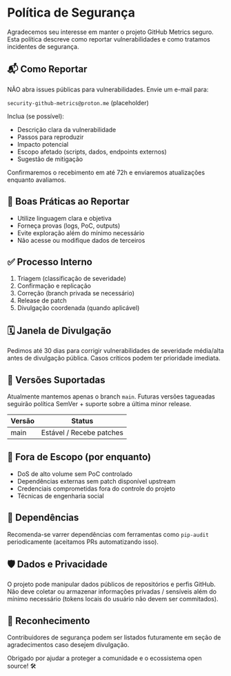 # Política de Segurança

Agradecemos seu interesse em manter o projeto GitHub Metrics seguro. Esta política descreve como reportar vulnerabilidades e como tratamos incidentes de segurança.

## 📬 Como Reportar
NÃO abra issues públicas para vulnerabilidades. Envie um e-mail para:

`security-github-metrics@proton.me` (placeholder)

Inclua (se possível):
- Descrição clara da vulnerabilidade
- Passos para reproduzir
- Impacto potencial
- Escopo afetado (scripts, dados, endpoints externos)
- Sugestão de mitigação

Confirmaremos o recebimento em até 72h e enviaremos atualizações enquanto avaliamos.

## 🔐 Boas Práticas ao Reportar
- Utilize linguagem clara e objetiva
- Forneça provas (logs, PoC, outputs)
- Evite exploração além do mínimo necessário
- Não acesse ou modifique dados de terceiros

## ✅ Processo Interno
1. Triagem (classificação de severidade)
2. Confirmação e replicação
3. Correção (branch privada se necessário)
4. Release de patch
5. Divulgação coordenada (quando aplicável)

## 🗓️ Janela de Divulgação
Pedimos até 30 dias para corrigir vulnerabilidades de severidade média/alta antes de divulgação pública. Casos críticos podem ter prioridade imediata.

## 🔄 Versões Suportadas
Atualmente mantemos apenas o branch `main`. Futuras versões tagueadas seguirão política SemVer + suporte sobre a última minor release.

| Versão | Status |
|--------|--------|
| main   | Estável / Recebe patches |

## 🚫 Fora de Escopo (por enquanto)
- DoS de alto volume sem PoC controlado
- Dependências externas sem patch disponível upstream
- Credenciais comprometidas fora do controle do projeto
- Técnicas de engenharia social

## 🔐 Dependências
Recomenda-se varrer dependências com ferramentas como `pip-audit` periodicamente (aceitamos PRs automatizando isso).

## 🛡️ Dados e Privacidade
O projeto pode manipular dados públicos de repositórios e perfis GitHub. Não deve coletar ou armazenar informações privadas / sensíveis além do mínimo necessário (tokens locais do usuário não devem ser commitados).

## 🤝 Reconhecimento
Contribuidores de segurança podem ser listados futuramente em seção de agradecimentos caso desejem divulgação.

Obrigado por ajudar a proteger a comunidade e o ecossistema open source! 🛠️
